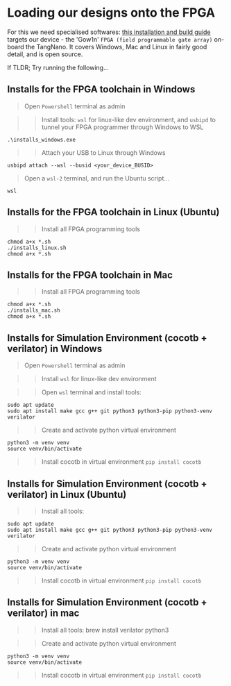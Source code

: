 # Loading our designs onto the FPGA

For this we need specialised softwares: [this installation and build guide](https://learn.lushaylabs.com/os-toolchain-manual-installation/) targets our device - the 'Gow1n' `FPGA (field programmable gate array)` on-board the TangNano. It covers Windows, Mac and Linux in fairly good detail, and is open source.

If TLDR; Try running the following...

## Installs for the FPGA toolchain in Windows

> Open `Powershell` terminal as admin

> > Install tools: `wsl` for linux-like dev environment, and `usbipd` to tunnel your FPGA programmer through Windows to WSL
```
.\installs_windows.exe
```

> > Attach your USB to Linux through Windows
```
usbipd attach --wsl --busid <your_device_BUSID>
```

> Open a `wsl-2` terminal, and run the Ubuntu script...
```
wsl
```

## Installs for the FPGA toolchain in Linux (Ubuntu)

> > Install all FPGA programming tools
```
chmod a+x *.sh
./installs_linux.sh
chmod a+x *.sh
```

## Installs for the FPGA toolchain in Mac

> > Install all FPGA programming tools
```
chmod a+x *.sh
./installs_mac.sh
chmod a+x *.sh
```

## Installs for Simulation Environment (cocotb + verilator) in Windows
> Open `Powershell` terminal as admin

> > Install `wsl` for linux-like dev environment

> > Open `wsl` terminal and install tools:
```
sudo apt update
sudo apt install make gcc g++ git python3 python3-pip python3-venv verilator
```

> > Create and activate python virtual environment
```
python3 -m venv venv
source venv/bin/activate
```

> > Install cocotb in virtual environment
`pip install cocotb`

## Installs for Simulation Environment (cocotb + verilator) in Linux (Ubuntu)
> > Install all tools:
```
sudo apt update
sudo apt install make gcc g++ git python3 python3-pip python3-venv verilator
```

> > Create and activate python virtual environment
```
python3 -m venv venv
source venv/bin/activate
```

> > Install cocotb in virtual environment
`pip install cocotb`

## Installs for Simulation Environment (cocotb + verilator) in mac

> > Install all tools:
brew install verilator python3

> > Create and activate python virtual environment
```
python3 -m venv venv
source venv/bin/activate
```

> > Install cocotb in virtual environment
`pip install cocotb`

